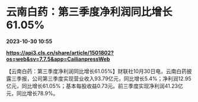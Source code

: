 # 云南白药：第三季度净利润同比增长61.05%

**2023-10-30 10:55**

**https://api3.cls.cn/share/article/1501802?os=web&sv=7.7.5&app=CailianpressWeb**

【云南白药：第三季度净利润同比增长61.05%】财联社10月30日电，云南白药披露三季报，公司第三季度实现营业收入93.79亿元，同比增长5.4%；净利润12.95亿元，同比增长61.05%；基本每股收益0.73元。前三季度实现净利润41.23亿元，同比增长78.9%。